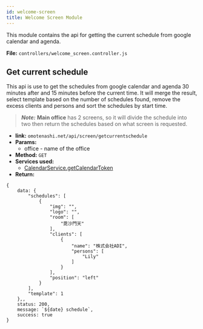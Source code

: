 ```yaml
---
id: welcome-screen
title: Welcome Screen Module
---
```


This module contains the api for getting the current schedule from google calendar and agenda.

**File:** `controllers/welcome_screen.controller.js`

## Get current schedule
This api is use to get the schedules from google calendar and agenda 30 minutes after and 15 minutes before the current time. It will merge the result, select template based on the number of schedules found, remove the excess clients and persons and sort the schedules by start time.

> __*Note:*__ **Main office** has 2 screens, so it will divide the schedule into two then return the schedules based on what screen is requested.

- **link:** `omotenashi.net/api/screen/getcurrentschedule`
- **Params:**
    * office - name of the office
- **Method:** `GET`
- **Services used:**
    * [CalendarService.getCalendarToken](http://localhost:3000/docs/backend-guide/services#getcalendartoken)
- **Return:** 
```
{
    data: {
        "schedules": [
            {
                "img": "",
                "logo": "",
                "room": [
                    "毘沙門天"
                ],
                "clients": [
                    {
                        "name": "株式会社ADI",
                        "persons": [
                            "Lily"
                        ]
                    }
                ],
                "position": "left"
            }
        ],
        "template": 1
    },, 
    status: 200, 
    message: `${date} schedule`,
    success: true
}
```